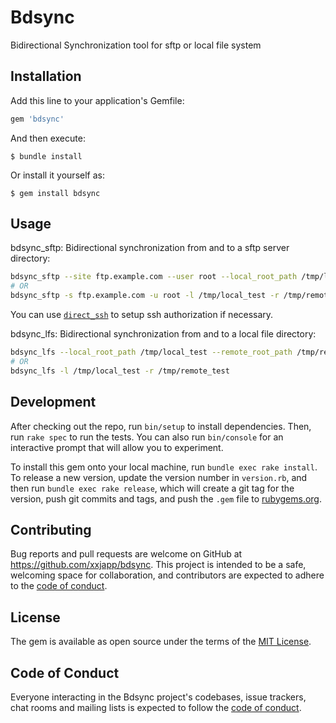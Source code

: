 # Bdsync

Bidirectional Synchronization tool for sftp or local file system

## Installation

Add this line to your application's Gemfile:

```ruby
gem 'bdsync'
```

And then execute:

    $ bundle install

Or install it yourself as:

    $ gem install bdsync

## Usage

bdsync_sftp: Bidirectional synchronization from and to a sftp server directory:

```bash
bdsync_sftp --site ftp.example.com --user root --local_root_path /tmp/local_test --remote_root_path /tmp/remote_test
# OR
bdsync_sftp -s ftp.example.com -u root -l /tmp/local_test -r /tmp/remote_test
```

You can use [`direct_ssh`](https://rubygems.org/gems/direct_ssh/) to setup ssh authorization if necessary.

bdsync_lfs: Bidirectional synchronization from and to a local file directory:

```bash
bdsync_lfs --local_root_path /tmp/local_test --remote_root_path /tmp/remote_test
# OR
bdsync_lfs -l /tmp/local_test -r /tmp/remote_test
```

## Development

After checking out the repo, run `bin/setup` to install dependencies. Then, run `rake spec` to run the tests. You can also run `bin/console` for an interactive prompt that will allow you to experiment.

To install this gem onto your local machine, run `bundle exec rake install`. To release a new version, update the version number in `version.rb`, and then run `bundle exec rake release`, which will create a git tag for the version, push git commits and tags, and push the `.gem` file to [rubygems.org](https://rubygems.org).

## Contributing

Bug reports and pull requests are welcome on GitHub at https://github.com/xxjapp/bdsync. This project is intended to be a safe, welcoming space for collaboration, and contributors are expected to adhere to the [code of conduct](https://github.com/xxjapp/bdsync/blob/master/CODE_OF_CONDUCT.md).


## License

The gem is available as open source under the terms of the [MIT License](https://opensource.org/licenses/MIT).

## Code of Conduct

Everyone interacting in the Bdsync project's codebases, issue trackers, chat rooms and mailing lists is expected to follow the [code of conduct](https://github.com/xxjapp/bdsync/blob/master/CODE_OF_CONDUCT.md).
